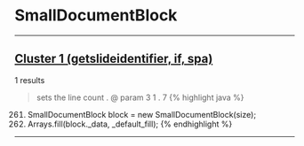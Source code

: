 # SmallDocumentBlock

***

## [Cluster 1 (getslideidentifier, if, spa)](./1)
1 results
> sets the line count . @ param 3 1 . 7 
{% highlight java %}
261. SmallDocumentBlock block = new SmallDocumentBlock(size);
263. Arrays.fill(block._data, _default_fill);
{% endhighlight %}

***

